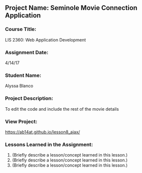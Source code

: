 ## Project Name:  Seminole Movie Connection Application

### Course Title:
LIS 2360:  Web Application Development

### Assignment Date:  
4/14/17

### Student Name:  
Alyssa Blanco

### Project Description:
To edit the code and include the rest of the movie details

### View Project:
https://ab14at.github.io/lesson8_ajax/

### Lessons Learned in the Assignment:
1. (Briefly describe a lesson/concept learned in this lesson.)
2. (Briefly describe a lesson/concept learned in this lesson.)
3. (Briefly describe a lesson/concept learned in this lesson.)
